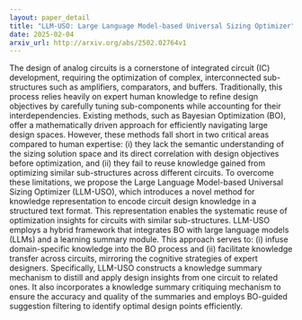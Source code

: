```yaml
---
layout: paper_detail
title: "LLM-USO: Large Language Model-based Universal Sizing Optimizer"
date: 2025-02-04
arxiv_url: http://arxiv.org/abs/2502.02764v1
---
```


The design of analog circuits is a cornerstone of integrated circuit (IC) development, requiring the optimization of complex, interconnected sub-structures such as amplifiers, comparators, and buffers. Traditionally, this process relies heavily on expert human knowledge to refine design objectives by carefully tuning sub-components while accounting for their interdependencies. Existing methods, such as Bayesian Optimization (BO), offer a mathematically driven approach for efficiently navigating large design spaces. However, these methods fall short in two critical areas compared to human expertise: (i) they lack the semantic understanding of the sizing solution space and its direct correlation with design objectives before optimization, and (ii) they fail to reuse knowledge gained from optimizing similar sub-structures across different circuits. To overcome these limitations, we propose the Large Language Model-based Universal Sizing Optimizer (LLM-USO), which introduces a novel method for knowledge representation to encode circuit design knowledge in a structured text format. This representation enables the systematic reuse of optimization insights for circuits with similar sub-structures. LLM-USO employs a hybrid framework that integrates BO with large language models (LLMs) and a learning summary module. This approach serves to: (i) infuse domain-specific knowledge into the BO process and (ii) facilitate knowledge transfer across circuits, mirroring the cognitive strategies of expert designers. Specifically, LLM-USO constructs a knowledge summary mechanism to distill and apply design insights from one circuit to related ones. It also incorporates a knowledge summary critiquing mechanism to ensure the accuracy and quality of the summaries and employs BO-guided suggestion filtering to identify optimal design points efficiently.
